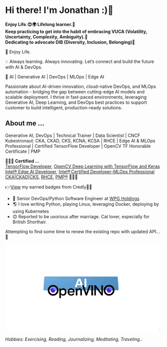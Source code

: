 # Hi there! I'm Jonathan :)👋

**Enjoy Life.😊🌍 Lifelong learner.🗻<br>
Keep practicing to get into the habit of embracing VUCA (Volatility, Uncertainty, Complexity, Ambiguity).💪<br>
Dedicating to advocate DIB (Diversity, Inclusion, Belonging)🌱**

💞 Enjoy Life.

💡 Always learning. Always innovating. Let’s connect and build the future with AI & DevOps.

🚀 AI | Generative AI | DevOps | MLOps | Edge AI

Passionate about AI-driven innovation, cloud-native DevOps, and MLOps automation - bridging the gap between cutting-edge AI models and scalable deployment. I thrive in fast-paced environments, leveraging Generative AI, Deep Learning, and DevOps best practices to support customer to build intelligent, production-ready solutions.

## About me ...<br>
Generative AI, DevOps | Technical Trainer | Data Scientist | CNCF Kubestronaut: CKA, CKAD, CKS, KCNA, KCSA | RHCE | Edge AI & MLOps Professional | Certified TensorFlow Developer | OpenCV TF Honorable Certificate | PMP<br>

:clap::clap::clap: **Certified ...**<br>
[TensorFlow Developer](https://www.tensorflow.org/certificate), [OpenCV Deep Learning with TensorFlow and Keras](https://opencv.org/courses/)<br>
[Intel® Edge AI Developer](https://www.intel.com/content/www/us/en/developer/tools/devcloud/edge/learn/certification.html), [Intel® Certified Developer-MLOps Professional
](https://www.intel.com/content/www/us/en/developer/certification/mlops.html)<br>
[CKA](https://training.linuxfoundation.org/certification/certified-kubernetes-administrator-cka/)|[CKAD](https://training.linuxfoundation.org/certification/certified-kubernetes-application-developer-ckad/)|[CKS](https://training.linuxfoundation.org/certification/certified-kubernetes-security-specialist/), [RHCE](https://www.redhat.com/en/services/training/ex294-red-hat-certified-engineer-rhce-exam-red-hat-enterprise-linux-8), [PMP®](https://www.pmi.org/certifications/project-management-pmp#) :clap::clap::clap:<br>

:point_right:[View](https://www.credly.com/users/tung-chiang-yeh/badges) my earned badges from Credly👏✨


- :necktie: Senior DevOps/Python Software Engineer at [WPG Holdings](https://www.wpgholdings.com/)
- :earth_americas: I love writing Python, playing Linux, leveraging Docker, deploying by using Kubernetes
- :blush: Reported to be uxorious after marriage. Cat lover, especially for British Shorthair.

Attempting to find some time to renew the existing repo with updated API…🍕

![ov_2023](./ov_2023_visualai_aigc.gif)


*Hobbies: Exercising, Reading, Journalizing, Meditating, Traveling..*

<!--
**jonathanyeh0723/Jonathanyeh0723** is a ✨ _special_ ✨ repository because its `README.md` (this file) appears on your GitHub profile.

Here are some ideas to get you started:

- :necktie: I’m currently working on ...
- 🌱 I’m currently learning ...
- 👯 I’m looking to collaborate on ...
- 🤔 I’m looking for help with ...
- 💬 Ask me about ...
- 📫 How to reach me: ...
- 😄 Pronouns: ...
- ⚡ Fun fact: ...

#![](https://komarev.com/ghpvc/?username=jonathanyeh0723&label=visitors+🌍&style=plastic)
-->

<!--
 <a href="https://github.com/anuraghazra/github-readme-stats">
  <img align="left" src="https://github-readme-stats.vercel.app/api/top-langs/?username=jonathanyeh0723&theme=react&notebook&hide=jupyter%20notebook,HTML" />
</a><a href="https://github.com/anuraghazra/github-readme-stats">
  <img align="left" src="https://github-readme-stats.vercel.app/api?username=jonathanyeh0723&hide=contribs,prs&count_private=true&show_icons=true&theme=react" />
</a>
-->




